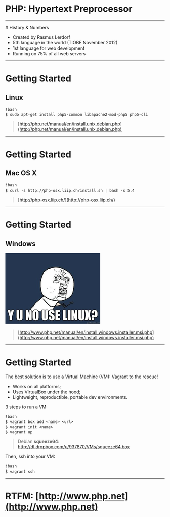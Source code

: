 # PHP: Hypertext Preprocessor

---

# History & Numbers

* Created by Rasmus Lerdorf
* 5th language in the world (TIOBE November 2012)
* 1st language for web development
* Running on 75% of all web servers

---

# Getting Started

## Linux

    !bash
    $ sudo apt-get install php5-common libapache2-mod-php5 php5-cli

> [http://php.net/manual/en/install.unix.debian.php](http://php.net/manual/en/install.unix.debian.php)

---

# Getting Started

## Mac OS X

    !bash
    $ curl -s http://php-osx.liip.ch/install.sh | bash -s 5.4

> [http://php-osx.liip.ch/](http://php-osx.liip.ch/)

---

# Getting Started

## Windows

![](images/y-u-no-use-linux.jpg)

> [http://www.php.net/manual/en/install.windows.installer.msi.php](http://www.php.net/manual/en/install.windows.installer.msi.php)

---

# Getting Started

The best solution is to use a Virtual Machine (VM):
[Vagrant](http://vagrantup.com/) to the rescue!

* Works on all platforms;
* Uses VirtualBox under the hood;
* Lightweight, reproductible, portable dev environments.

3 steps to run a VM:

    !bash
    $ vagrant box add <name> <url>
    $ vagrant init <name>
    $ vagrant up

> Debian **squeeze64**: http://dl.dropbox.com/u/937870/VMs/squeeze64.box

Then, ssh into your VM:

    !bash
    $ vagrant ssh

---

# RTFM: [http://www.php.net](http://www.php.net)
